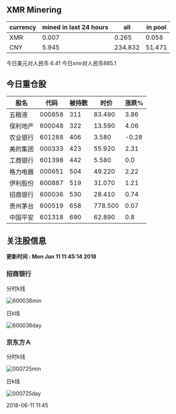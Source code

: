 ## XMR Minering

|currency|mined in last 24 hours|all|in pool|
|---|---|---|---|
|XMR|0.007|0.265|0.058|
|CNY|5.945|234.832|51.471|

今日美元对人民币 6.41	今日xmr对人民币885.1


## 今日重仓股 

|股名|代码|被持数|时价|涨跌%|
|---|---|---|---|---|
|五粮液|000858|311|83.490|3.86|
|保利地产|600048|322|13.590|4.06|
|农业银行|601288|406|3.580|-0.28|
|美的集团|000333|423|55.920|2.31|
|工商银行|601398|442|5.580|0.0|
|格力电器|000651|504|49.220|2.22|
|伊利股份|600887|519|31.070|1.21|
|招商银行|600036|530|28.410|0.74|
|贵州茅台|600519|658|778.500|0.07|
|中国平安|601318|690|62.890|0.8|

## 关注股信息
**更新时间 : Mon Jun 11 11:45:14 2018**
### 招商银行 
分时k线

![600036min](http://image.sinajs.cn/newchart/min/n/sh600036.gif)

日k线

![600036day](http://image.sinajs.cn/newchart/daily/n/sh600036.gif)

### 京东方Ａ 
分时k线

![000725min](http://image.sinajs.cn/newchart/min/n/sz000725.gif)

日k线

![000725day](http://image.sinajs.cn/newchart/daily/n/sz000725.gif)

2018-06-11 11:45